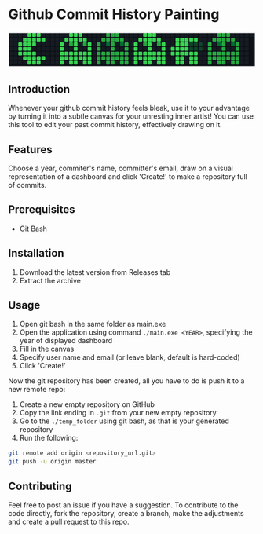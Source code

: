 # Github Commit History Painting

<p align="center">
    <img src="img/git%20commit%20painting.png">
</p>

## Introduction

Whenever your github commit history feels bleak, use it to your advantage by turning it into a subtle canvas for your unresting inner artist! You can use this tool to edit your past commit history, effectively drawing on it.

## Features

Choose a year, commiter's name, committer's email, draw on a visual representation of a dashboard and click 'Create!' to make a repository full of commits.

## Prerequisites

- Git Bash

## Installation

1. Download the latest version from Releases tab
2. Extract the archive

## Usage

1. Open git bash in the same folder as main.exe
2. Open the application using command `./main.exe <YEAR>`, specifying the year of displayed dashboard
3. Fill in the canvas
4. Specify user name and email (or leave blank, default is hard-coded)
5. Click 'Create!'

Now the git repository has been created, all you have to do is push it to a new remote repo:

1. Create a new empty repository on GitHub
2. Copy the link ending in `.git` from your new empty repository
3. Go to the `./temp_folder` using git bash, as that is your generated repository
4. Run the following:

```bash
git remote add origin <repository_url.git>
git push -u origin master
```

## Contributing

Feel free to post an issue if you have a suggestion.
To contribute to the code directly, fork the repository, create a branch, make the adjustments and create a pull request to this repo.

